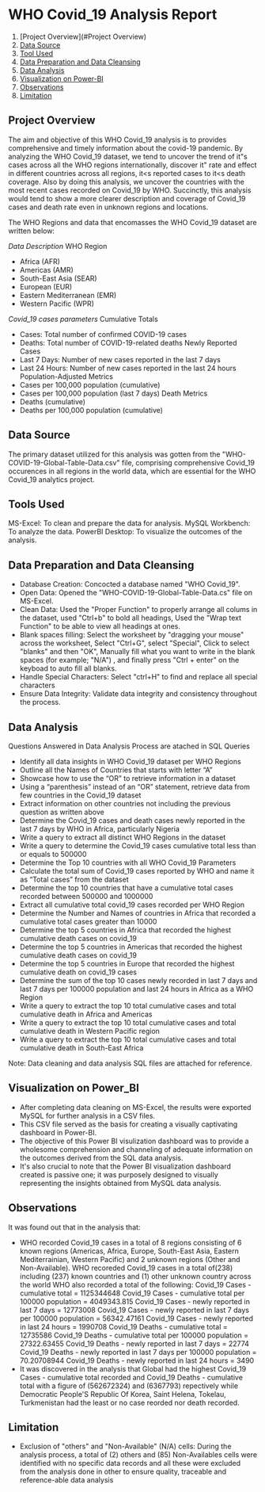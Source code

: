 # WHO Covid_19 Analysis Report 

1. [Project Overview](#Project Overview)
2. [Data Source](#license)
3. [Tool Used](#license)
4. [Data Preparation and Data Cleansing](#contributing)
5. [Data Analysis](#license)
6. [Visualization on Power-BI](#license)
7. [Observations](#license)
8. [Limitation](#license)

## Project Overview
The aim and objective of this WHO Covid_19 analysis is to provides comprehensive and timely information about the covid-19 pandemic. By analyzing the WHO Covid_19 dataset, we tend to uncover the trend of it"s cases across all the WHO regions internationally, discover it" rate and effect in different countries across all regions, it<s reported cases to it<s death coverage. Also by doing this analysis, we uncover the countries with the most recent cases recorded on Covid_19 by WHO. Succinctly, this analysis would tend to show a more clearer description and coverage of Covid_19 cases and death rate even in unknown regions and locations.

The WHO Regions and data that encomasses the WHO Covid_19 dataset are written below:

*Data Description*
WHO Region
- Africa (AFR)
- Americas (AMR)
- South-East Asia (SEAR)
- European (EUR)
- Eastern Mediterranean (EMR)
- Western Pacific (WPR)
  
*Covid_19 cases parameters*
Cumulative Totals
- Cases: Total number of confirmed COVID-19 cases
- Deaths: Total number of COVID-19-related deaths
Newly Reported Cases
- Last 7 Days: Number of new cases reported in the last 7 days
- Last 24 Hours: Number of new cases reported in the last 24 hours
Population-Adjusted Metrics
- Cases per 100,000 population (cumulative)
- Cases per 100,000 population (last 7 days)
Death Metrics
- Deaths (cumulative)
- Deaths per 100,000 population (cumulative)

## Data Source
The primary dataset utilized for this analysis was gotten from the "WHO-COVID-19-Global-Table-Data.csv" file, comprising comprehensive Covid_19 occurences in all regions in the world data, which are essential for the WHO Covid_19 analytics project.

## Tools Used
MS-Excel: To clean and prepare the data for analysis.
MySQL Workbench: To analyze the data.
PowerBI Desktop: To visualize the outcomes of the analysis.

## Data Preparation and Data Cleansing
- Database Creation: Concocted a database named "WHO Covid_19".
- Open Data: Opened the "WHO-COVID-19-Global-Table-Data.cs" file on MS-Excel.
- Clean Data: Used the "Proper Function" to properly arrange all colums in the dataset, used "Ctrl+b" to bold all headings, Used the "Wrap text Function" to be able to view all headings at ones.
- Blank spaces filling: Select the worksheet by "dragging your mouse" across the worksheet, Select "Ctrl+G", select "Special", Click to select "blanks" and then "OK", Manually fill what you want to write in the blank spaces (for example; "N/A") , and finally press "Ctrl + enter" on the keyboad to auto fill all blanks.
- Handle Special Characters: Select "ctrl+H" to find and replace all special characters
- Ensure Data Integrity: Validate data integrity and consistency throughout the process.

## Data Analysis
Questions Answered in Data Analysis Process are atached in SQL Queries 
- Identify all data insights in WHO Covid_19 dataset per WHO Regions
- Outline all the Names of Countries that starts with letter “A”
- Showcase how to use the “OR” to retrieve information in a dataset
- Using a “parenthesis” instead of an “OR” statement, retrieve data from few countries in the Covid_19 dataset
- Extract information on other countries not including the previous question as written above
- Determine the Covid_19 cases and death cases newly reported in the last 7 days by WHO in Africa, particularly Nigeria
- Write a query to extract all distinct WHO Regions in the dataset
- Write a query to determine the Covid_19 cases cumulative total less than or equals to 500000
- Determine the Top 10 countries with all WHO Covid_19 Parameters
- Calculate the total sum of Covid_19 cases reported by WHO and name it as “Total cases” from the dataset
- Determine the top 10 countries that have a cumulative total cases recorded between 500000 and 1000000
- Extract all cumulative total covid_19 cases recorded per WHO Region
- Determine the Number and Names of countries in Africa that recorded a cumulative total cases greater than 10000
- Determine the top 5 countries in Africa that recorded the highest cumulative death cases on covid_19 
- Determine the top 5 countries in Americas that recorded the highest cumulative death cases on covid_19
- Determine the top 5 countries in Europe that recorded the highest cumulative death on covid_19 cases
- Determine the sum of the top 10 cases newly recorded in last 7 days and last 7 days per 100000 population and last 24 hours in Africa as a WHO Region 
- Write a query to extract the top 10 total cumulative cases and total cumulative death in Africa and Americas 
- Write a query to extract the top 10 total cumulative cases and total cumulative death in Western Pacific region
- Write a query to extract the top 10 total cumulative cases and total cumulative death in South-East Africa

 Note: Data cleaning and data analysis SQL files are attached for reference.

## Visualization on Power_BI
- After completing data cleaning on MS-Excel, the results were exported MySQL for further analysis in a CSV files.
- This CSV file served as the basis for creating a visually captivating dashboard in Power-BI.
- The objective of this Power BI visulization dashboard was to provide a wholesome comprehension and channeling of adequate information on the outcomes derived from the SQL data analysis.
- It's also crucial to note that the Power BI visualization dashboard created is passive one; it was purposely designed to visually representing the insights obtained from  MySQL data analysis.

## Observations
It was found out that in the analysis that:
- WHO recorded Covid_19 cases in a total of 8 regions consisting of 6 known regions (Americas, Africa, Europe, South-East Asia, Eastern Mediterrainian, Western Pacific) and 2 unknown regions (Other and Non-Available).
  WHO recoreded Covid_19 cases in a total of(238) including (237) known countries and (1) other unknown country across the world
  WHO also recorded a total of the following:
  Covid_19 Cases - cumulative total = 1125344648
  Covid_19 Cases - cumulative total per 100000 population = 4049343.815
  Covid_19 Cases - newly reported in last 7 days = 12773008
  Covid_19 Cases - newly reported in last 7 days per 100000 population = 56342.47161
  Covid_19 Cases - newly reported in last 24 hours = 1990708
  Covid_19 Deaths - cumulative total = 12735586
  Covid_19 Deaths - cumulative total per 100000 population = 27322.63455
  Covid_19 Deaths - newly reported in last 7 days = 22774
  Covid_19 Deaths - newly reported in last 7 days per 100000 population = 70.20708944
  Covid_19 Deaths - newly reported in last 24 hours = 3490
- It was discovered in the analysis that Global had the highest Covid_19 Cases - cumulative total recorded and Covid_19 Deaths - cumulative total with a figure of (562672324) and (6367793) repectively while Democratic People'S Republic Of Korea, Saint Helena, Tokelau, Turkmenistan had the least or no case reorded nor death recorded.

## Limitation
- Exclusion of "others" and "Non-Available" (N/A) cells: During the analysis process, a total of (2) others and (85) Non-Availables cells were identified with no specific data records and all these were excluded from the analysis done in other to ensure quality, traceable and reference-able data analysis 













